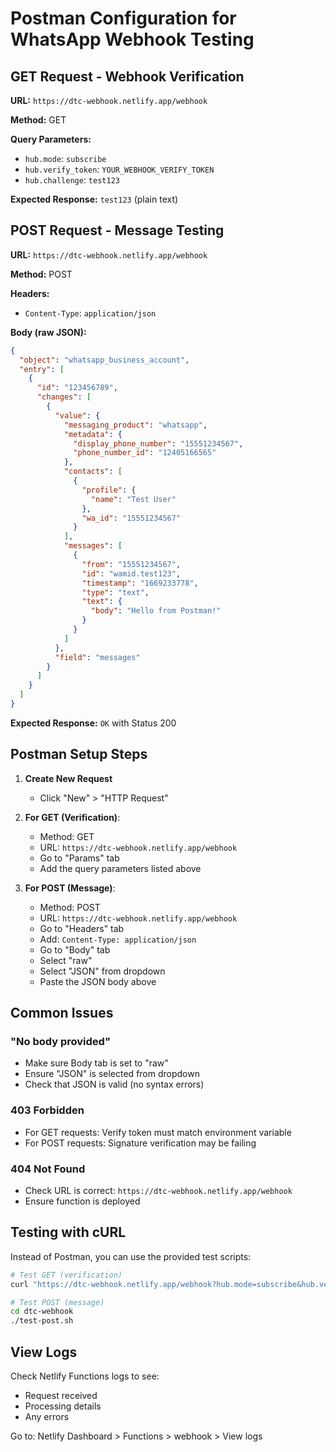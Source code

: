 # Postman Configuration for WhatsApp Webhook Testing

## GET Request - Webhook Verification

**URL:** `https://dtc-webhook.netlify.app/webhook`

**Method:** GET

**Query Parameters:**
- `hub.mode`: `subscribe`
- `hub.verify_token`: `YOUR_WEBHOOK_VERIFY_TOKEN`
- `hub.challenge`: `test123`

**Expected Response:** `test123` (plain text)

## POST Request - Message Testing

**URL:** `https://dtc-webhook.netlify.app/webhook`

**Method:** POST

**Headers:**
- `Content-Type`: `application/json`

**Body (raw JSON):**
```json
{
  "object": "whatsapp_business_account",
  "entry": [
    {
      "id": "123456789",
      "changes": [
        {
          "value": {
            "messaging_product": "whatsapp",
            "metadata": {
              "display_phone_number": "15551234567",
              "phone_number_id": "12405166565"
            },
            "contacts": [
              {
                "profile": {
                  "name": "Test User"
                },
                "wa_id": "15551234567"
              }
            ],
            "messages": [
              {
                "from": "15551234567",
                "id": "wamid.test123",
                "timestamp": "1669233778",
                "type": "text",
                "text": {
                  "body": "Hello from Postman!"
                }
              }
            ]
          },
          "field": "messages"
        }
      ]
    }
  ]
}
```

**Expected Response:** `OK` with Status 200

## Postman Setup Steps

1. **Create New Request**
   - Click "New" > "HTTP Request"

2. **For GET (Verification)**:
   - Method: GET
   - URL: `https://dtc-webhook.netlify.app/webhook`
   - Go to "Params" tab
   - Add the query parameters listed above

3. **For POST (Message)**:
   - Method: POST  
   - URL: `https://dtc-webhook.netlify.app/webhook`
   - Go to "Headers" tab
   - Add: `Content-Type: application/json`
   - Go to "Body" tab
   - Select "raw"
   - Select "JSON" from dropdown
   - Paste the JSON body above

## Common Issues

### "No body provided"
- Make sure Body tab is set to "raw"
- Ensure "JSON" is selected from dropdown
- Check that JSON is valid (no syntax errors)

### 403 Forbidden
- For GET requests: Verify token must match environment variable
- For POST requests: Signature verification may be failing

### 404 Not Found
- Check URL is correct: `https://dtc-webhook.netlify.app/webhook`
- Ensure function is deployed

## Testing with cURL

Instead of Postman, you can use the provided test scripts:

```bash
# Test GET (verification)
curl "https://dtc-webhook.netlify.app/webhook?hub.mode=subscribe&hub.verify_token=YOUR_WEBHOOK_VERIFY_TOKEN&hub.challenge=test123"

# Test POST (message)
cd dtc-webhook
./test-post.sh
```

## View Logs

Check Netlify Functions logs to see:
- Request received
- Processing details
- Any errors

Go to: Netlify Dashboard > Functions > webhook > View logs